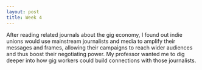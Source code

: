```yaml
---
layout: post
title: Week 4
---
```


After reading related journals about the gig economy, I found out indie unions would use mainstream journalists and media to amplify their messages and frames, allowing their campaigns to reach wider audiences and thus boost their negotiating power. My professor wanted me to dig deeper into how gig workers could build connections with those journalists.
